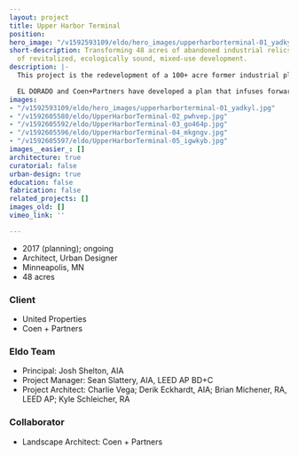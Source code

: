 ```yaml
---
layout: project
title: Upper Harbor Terminal
position: 
hero_image: "/v1592593109/eldo/hero_images/upperharborterminal-01_yadkyl.jpg"
short-description: Transforming 48 acres of abandoned industrial relics into 100 acres
  of revitalized, ecologically sound, mixed-use development.
description: |-
  This project is the redevelopment of a 100+ acre former industrial plant along the Mississippi River approximately four miles north of downtown Minneapolis. The site, once a thriving source of job creation and economic vitality, now sits wholly abandoned, and poses an environmental threat to the river and the surrounding neighborhood.

  EL DORADO and Coen+Partners have developed a plan that infuses forward-thinking transit strategies into a mixed use development to sustain and modernize the former industrial site. Innovative approaches to corridor design strengthen connections to an existing local workforce while offering sustainable and performative environmental strategies to assist in remediating the brownfield conditions found throughout the site. The project will ultimately evolve as a public-private partnership with the City of Minneapolis, introducing an extensive riverfront park, multi-modal transportation systems, a new outdoor music venue design by SHoP Architects, and new models for dense, mixed income housing.
images:
- "/v1592593109/eldo/hero_images/upperharborterminal-01_yadkyl.jpg"
- "/v1592605580/eldo/UpperHarborTerminal-02_pwhvep.jpg"
- "/v1592605592/eldo/UpperHarborTerminal-03_go464p.jpg"
- "/v1592605596/eldo/UpperHarborTerminal-04_mkgngv.jpg"
- "/v1592605597/eldo/UpperHarborTerminal-05_igwkyb.jpg"
images__easier_: []
architecture: true
curatorial: false
urban-design: true
education: false
fabrication: false
related_projects: []
images_old: []
vimeo_link: ''

---
```

* 2017 (planning); ongoing
* Architect, Urban Designer
* Minneapolis, MN
* 48 acres

### Client

* United Properties
* Coen + Partners

### Eldo Team

* Principal: Josh Shelton, AIA
* Project Manager: Sean Slattery, AIA, LEED AP BD+C
* Project Architect: Charlie Vega; Derik Eckhardt, AIA; Brian Michener, RA, LEED AP; Kyle Schleicher, RA

### Collaborator

* Landscape Architect: Coen + Partners